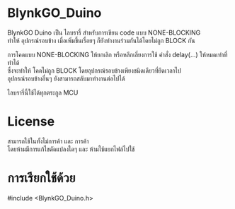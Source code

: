 # BlynkGO_Duino
 BlynkGO Duino เป็น ไลบรารี่ สำหรับการเขียน code แบบ NONE-BLOCKING  
ทำให้ อุปกรณ์รอบข้าง เมื่อเพิ่มขึ้นเรื่อยๆ ก็ยังทำงานร่วมกันได้โดยไม่ถูก BLOCK กัน  
  
การโคดแบบ NONE-BLOCKING ให้ยกเลิก หรือหลีกเลี่ยงการใช้ คำสั่ง delay(...) ให้หมดเท่าที่ทำได้  
ซึ่งจะทำให้ โคดไม่ถูก BLOCK โดยอุปกรณ์รอบข้างเพียงชนิดเดียวที่ยึดเวลาไป   
อุปกรณ์รอบข้างอื่นๆ ยังสามารถสลับมาทำงานต่อไปได้  
  
ไลบรารี่นี้ใช้ได้ทุกตระกูล MCU

# License
สามารถใช้ในทั้งไม่การค้า และ การค้า  
โดยห้ามมีการแก้ไขดัดแปลงใดๆ และ ห้ามใช้แยกไฟล์ไปใช้  


# การเรียกใช้ด้วย 

#include <BlynkGO_Duino.h>

